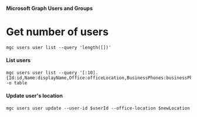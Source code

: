#### Microsoft Graph Users and Groups

# Get number of users
```shell
mgc users user list --query 'length([])'
```

#### List users
```shell
mgc users user list --query '[:10].{Id:id,Name:displayName,Office:officeLocation,BusinessPhones:businessPhones[0]}' -o table
```

#### Update user's location
```shell
mgc users user update --user-id $userId --office-location $newLocation
```
